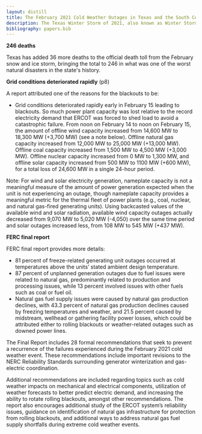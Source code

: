 ```yaml
---
layout: distill
title: The February 2021 Cold Weather Outages in Texas and the South Central United States
description: The Texas Winter Storm of 2021, also known as Winter Storm Uri, caused widespread power outages, water shortages, and significant economic damage across Texas due to extreme cold weather and inadequate winterization of the state's energy infrastructure.
bibliography: papers.bib
---
```


**246 deaths** <d-cite key="svitek2022texas"></d-cite>

Texas has added 36 more deaths to the official death toll from the February snow and ice storm, bringing the total to 246 in what was one of the worst natural disasters in the state's history.

**Grid conditions deteriorated rapidly** <d-cite key="king2021texas"></d-cite> (p8)

A report attributed one of the reasons for the blackouts to be:

- Grid conditions deteriorated rapidly early in February 15 leading to blackouts. So much power plant capacity was lost relative to the record electricity demand that ERCOT was forced to shed load to avoid a catastrophic failure. From noon on February 14 to noon on February 15, the amount of offline wind capacity increased from 14,600 MW to 18,300 MW (+3,700 MW) (see a note below). Offline natural gas capacity increased from 12,000 MW to 25,000 MW (+13,000 MW). Offline coal capacity increased from 1,500 MW to 4,500 MW (+3,000 MW). Offline nuclear capacity increased from 0 MW to 1,300 MW, and offline solar capacity increased from 500 MW to 1100 MW (+600 MW), for a total loss of 24,600 MW in a single 24-hour period.

Note: For wind and solar electricity generation, nameplate capacity is not a meaningful measure of the amount of power generation expected when the unit is not experiencing an outage, though nameplate capacity provides a meaningful metric for the thermal fleet of power plants (e.g., coal, nuclear, and natural gas-fired generating units). Using backcasted values of the available wind and solar radiation, available wind capacity outages actually decreased from 9,070 MW to 5,020 MW (-4,050) over the same time period and solar outages increased less, from 108 MW to 545 MW (+437 MW).

**FERC final report** <d-cite key="ferc2021texas"></d-cite>

FERC final report provides more details:

- 81 percent of freeze-related generating unit outages occurred at temperatures above the units’ stated ambient design temperature.
- 87 percent of unplanned generation outages due to fuel issues were related to natural gas, predominantly related to production and processing issues, while 13 percent involved issues with other fuels such as coal or fuel oil.
- Natural gas fuel supply issues were caused by natural gas production declines, with 43.3 percent of natural gas production declines caused by freezing temperatures and weather, and 21.5 percent caused by midstream, wellhead or gathering facility power losses, which could be attributed either to rolling blackouts or weather-related outages such as downed power lines.

The Final Report includes 28 formal recommendations that seek to prevent a recurrence of the failures experienced during the February 2021 cold weather event.
These recommendations include important revisions to the NERC Reliability Standards surrounding generator winterization and gas-electric coordination.

Additional recommendations are included regarding topics such as cold weather impacts on mechanical and electrical components, utilization of weather forecasts to better predict electric demand, and increasing the ability to rotate rolling blackouts, amongst other recommendations.
The report also encourages additional study of the ERCOT system’s reliability issues, guidance on identification of natural gas infrastructure for protection from rolling blackouts, and additional ways to address natural gas fuel supply shortfalls during extreme cold weather events.
